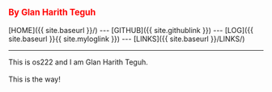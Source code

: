 ---
---
<span style="color:red; font-weight:bold; font-size:larger;">By Glan Harith Teguh </span>
<br><br>
[HOME]({{ site.baseurl }}/) ---
[GITHUB]({{ site.githublink }}) ---
[LOG]({{ site.baseurl }}{{ site.myloglink }}) ---
[LINKS]({{ site.baseurl }}/LINKS/)
<br>
<hr>
This is os222 and I am Glan Harith Teguh.
<br><br>
This is the way!

